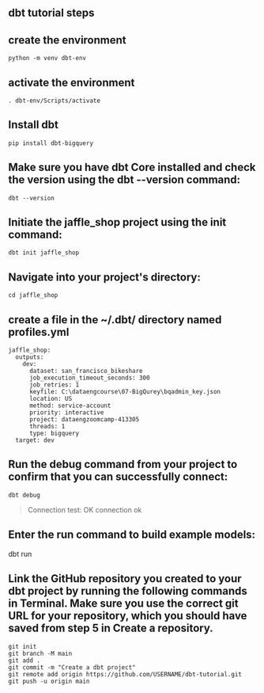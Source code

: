 ## dbt tutorial steps


##  create the environment
```
python -m venv dbt-env              
```
## activate the environment
```
. dbt-env/Scripts/activate
```
## Install dbt 
```
pip install dbt-bigquery
```
##  Make sure you have dbt Core installed and check the version using the dbt --version command:
```
dbt --version
```
## Initiate the jaffle_shop project using the init command:
```
dbt init jaffle_shop
```
## Navigate into your project's directory:
```
cd jaffle_shop
```

## create a file in the ~/.dbt/ directory named profiles.yml
```
jaffle_shop:
  outputs:
    dev:
      dataset: san_francisco_bikeshare
      job_execution_timeout_seconds: 300
      job_retries: 1
      keyfile: C:\dataengcourse\07-BigQurey\bqadmin_key.json
      location: US
      method: service-account
      priority: interactive
      project: dataengzoomcamp-413305
      threads: 1
      type: bigquery
  target: dev
```
## Run the debug command from your project to confirm that you can successfully connect:
```
dbt debug
```
> Connection test: OK connection ok

## Enter the run command to build example models:
dbt run

## Link the GitHub repository you created to your dbt project by running the following commands in Terminal. Make sure you use the correct git URL for your repository, which you should have saved from step 5 in Create a repository.
```
git init
git branch -M main
git add .
git commit -m "Create a dbt project"
git remote add origin https://github.com/USERNAME/dbt-tutorial.git
git push -u origin main
```